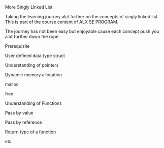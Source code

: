 
More Singly Linked List

Taking the learning journey alot further on the concepts of singly linked list. This is part of the course content of ALX SE PROGRAM.



The journey has not been easy but enjoyable cause each concept push you alot further down the rope.



Prerequisite

User defined data type struct

Understanding of pointers

Dynamic memory allocation

malloc

free

Understanding of Functions

Pass by value

Pass by reference

Return type of a function

etc.

